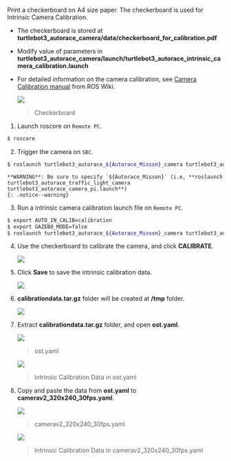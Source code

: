 <!-- ### [Intrinsic Camera Calibration](#intrinsic-camera-calibration) -->

Print a checkerboard on A4 size paper. The checkerboard is used for Intrinsic Camera Calibration.

- The checkerboard is stored at **turtlebot3_autorace_camera/data/checkerboard_for_calibration.pdf**
- Modify value of parameters in **turtlebot3_autorace_camera/launch/turtlebot3_autorace_intrinsic_camera_calibration.launch**
- For detailed information on the camera calibration, see [Camera Calibration manual](http://wiki.ros.org/camera_calibration) from ROS Wiki.

  ![](/assets/images/platform/turtlebot3/autonomous_driving/autorace_checkerboard.png)

  > Checkerboard

1. Launch roscore on `Remote PC`.
```bash
$ roscore
```

2. Trigger the camera on `SBC`.
```bash
$ roslaunch turtlebot3_autorace_${Autorace_Misson}_camera turtlebot3_autorace_camera_pi.launch
```

    **WARNING**: Be sure to specify `${Autorace_Misson}` (i.e, **roslaunch turtlebot3_autorace_traffic_light_camera turtlebot3_autorace_camera_pi.launch**)
    {: .notice--warning}

3. Run a intrinsic camera calibration launch file on `Remote PC`.
```bash
$ export AUTO_IN_CALIB=calibration
$ export GAZEBO_MODE=false
$ roslaunch turtlebot3_autorace_${Autorace_Misson}_camera turtlebot3_autorace_intrinsic_camera_calibration.launch
```

4. Use the checkerboard to calibrate the camera, and click **CALIBRATE**.

   ![](/assets/images/platform/turtlebot3/autonomous_driving/intrinsic_camera_calibration_test.png)

5. Click **Save** to save the intrinsic calibration data.

   ![](/assets/images/platform/turtlebot3/autonomous_driving/intrinsic_camera_calibration_capture.png)

6. **calibrationdata.tar.gz** folder will be created at **/tmp** folder.

   ![](/assets/images/platform/turtlebot3/autonomous_driving/camera_320_240_saved_path_01.png)

7. Extract **calibrationdata.tar.gz** folder, and open **ost.yaml**.

   ![](/assets/images/platform/turtlebot3/autonomous_driving/open_ost_yaml.png)

   > ost.yaml

   ![](/assets/images/platform/turtlebot3/autonomous_driving/ost_yaml.png)

   > Intrinsic Calibration Data in ost.yaml

8. Copy and paste the data from **ost.yaml** to **camerav2_320x240_30fps.yaml**.

   ![](/assets/images/platform/turtlebot3/autonomous_driving/open_320_240_30fps.png)

   > camerav2_320x240_30fps.yaml

   ![](/assets/images/platform/turtlebot3/autonomous_driving/camerav2_320_240_30fps.png)

   > Intrinsic Calibration Data in camerav2_320x240_30fps.yaml
